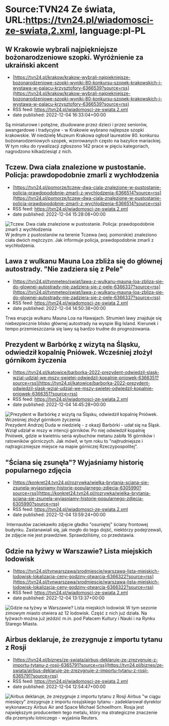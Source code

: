 # Source:TVN24 Ze świata, URL:https://tvn24.pl/wiadomosci-ze-swiata,2.xml, language:pl-PL

## W Krakowie wybrali najpiękniejsze bożonarodzeniowe szopki. Wyróżnienie za ukraiński akcent
 - [https://tvn24.pl/krakow/krakow-wybrali-najpiekniejsze-bozonarodzeniowe-szopki-wyniki-80-konkursu-szopek-krakowskich-i-wystawa-w-palacu-krzysztofory-6366539?source=rss](https://tvn24.pl/krakow/krakow-wybrali-najpiekniejsze-bozonarodzeniowe-szopki-wyniki-80-konkursu-szopek-krakowskich-i-wystawa-w-palacu-krzysztofory-6366539?source=rss)
 - RSS feed: https://tvn24.pl/wiadomosci-ze-swiata,2.xml
 - date published: 2022-12-04 16:33:04+00:00

Są miniaturowe i potężne, zbudowane przez dzieci i przez seniorów, awangardowe i tradycyjne - w Krakowie wybrano najlepsze szopki krakowskie. W niedzielę Muzeum Krakowa ogłosił laureatów 80. konkursu bożonarodzeniowych szopek, wzorowanych często na bazylice mariackiej. W tym roku do rywalizacji zgłoszono 142 prace w pięciu kategoriach, nagrodzono kilkadziesiąt z nich.

## Tczew. Dwa ciała znalezione w pustostanie. Policja: prawdopodobnie zmarli z wychłodzenia
 - [https://tvn24.pl/pomorze/tczew-dwa-ciala-znalezione-w-pustostanie-policja-prawdopodobnie-zmarli-z-wychlodzenia-6366514?source=rss](https://tvn24.pl/pomorze/tczew-dwa-ciala-znalezione-w-pustostanie-policja-prawdopodobnie-zmarli-z-wychlodzenia-6366514?source=rss)
 - RSS feed: https://tvn24.pl/wiadomosci-ze-swiata,2.xml
 - date published: 2022-12-04 15:28:08+00:00

<img alt="Tczew. Dwa ciała znalezione w pustostanie. Policja: prawdopodobnie zmarli z wychłodzenia " src="https://tvn24.pl/najnowsze/cdn-zdjecie-ssph08-policja-tasma-shutterstock2172961529-6146301/alternates/LANDSCAPE_1280" />
    W jednym z pustostanów na terenie Tczewa (woj. pomorskie) znaleziono ciała dwóch mężczyzn. Jak informuje policja, prawdopodobnie zmarli z wychłodzenia.

## Lawa z wulkanu Mauna Loa zbliża się do głównej autostrady. "Nie zadziera się z Pele"
 - [https://tvn24.pl/tvnmeteo/swiat/lawa-z-wulkanu-mauna-loa-zbliza-sie-do-glownej-autostrady-nie-zadziera-sie-z-pele-6366337?source=rss](https://tvn24.pl/tvnmeteo/swiat/lawa-z-wulkanu-mauna-loa-zbliza-sie-do-glownej-autostrady-nie-zadziera-sie-z-pele-6366337?source=rss)
 - RSS feed: https://tvn24.pl/wiadomosci-ze-swiata,2.xml
 - date published: 2022-12-04 14:50:38+00:00

Trwa erupcja wulkanu Mauna Loa na Hawajach. Strumień lawy znajduje się niebezpiecznie blisko głównej autostrady na wyspie Big Island. Kierunek i tempo przemieszczania się lawy są bardzo trudne do prognozowania.

## Prezydent w Barbórkę z wizytą na Śląsku, odwiedził kopalnię Pniówek. Wcześniej złożył górnikom życzenia
 - [https://tvn24.pl/katowice/barborka-2022-prezydent-odwiedzil-slask-wzial-udzial-we-mszy-swietej-odwiedzil-kopalnie-pniowek-6366351?source=rss](https://tvn24.pl/katowice/barborka-2022-prezydent-odwiedzil-slask-wzial-udzial-we-mszy-swietej-odwiedzil-kopalnie-pniowek-6366351?source=rss)
 - RSS feed: https://tvn24.pl/wiadomosci-ze-swiata,2.xml
 - date published: 2022-12-04 14:45:28+00:00

<img alt="Prezydent w Barbórkę z wizytą na Śląsku, odwiedził kopalnię Pniówek. Wcześniej złożył górnikom życzenia" src="https://tvn24.pl/najnowsze/cdn-zdjecie-trahal-prezydent-odwiedzil-slask-wzial-udzial-we-mszy-swietej-odwiedzil-kopalnie-pniowek-6366442/alternates/LANDSCAPE_1280" />
    Prezydent Andrzej Duda w niedzielę - z okazji Barbórki - udał się na Śląsk. Wziął udział w mszy w intencji górników. Po niej odwiedził kopalnię Pniówek, gdzie w kwietniu seria wybuchów metanu zabiła 16 górników i ratowników górniczych. Jak mówił, w tym roku to "najtrudniejsze i najtragiczniejsze miejsce na mapie górniczej Rzeczypospolitej".

## "Ściana się zsunęła"? Wyjaśniamy historię popularnego zdjęcia
 - [https://konkret24.tvn24.pl/rozrywka/wielka-brytania-sciana-sie-zsunela-wyjasniamy-historie-popularnego-zdjecia-6305990?source=rss](https://konkret24.tvn24.pl/rozrywka/wielka-brytania-sciana-sie-zsunela-wyjasniamy-historie-popularnego-zdjecia-6305990?source=rss)
 - RSS feed: https://tvn24.pl/wiadomosci-ze-swiata,2.xml
 - date published: 2022-12-04 13:59:24+00:00

<img alt="" src="https://tvn24.pl/najnowsze/cdn-zdjecie-bfiua2-internauci-zastanawiali-sie-co-przedstawia-fotografia-6305824/alternates/LANDSCAPE_1280" />
    Internautów zaciekawiło zdjęcie gładko "osuniętej" ściany frontowej budynku. Zastanawiali się, jak mogło do tego dojść, niektórzy podejrzewali, że zdjęcie nie jest prawdziwe. Sprawdziliśmy, co przedstawia.

## Gdzie na łyżwy w Warszawie? Lista miejskich lodowisk
 - [https://tvn24.pl/tvnwarszawa/srodmiescie/warszawa-lista-miejskich-lodowisk-lokalizacja-ceny-godziny-otwarcia-6366322?source=rss](https://tvn24.pl/tvnwarszawa/srodmiescie/warszawa-lista-miejskich-lodowisk-lokalizacja-ceny-godziny-otwarcia-6366322?source=rss)
 - RSS feed: https://tvn24.pl/wiadomosci-ze-swiata,2.xml
 - date published: 2022-12-04 13:13:37+00:00

<img alt="Gdzie na łyżwy w Warszawie? Lista miejskich lodowisk " src="https://tvn24.pl/tvnwarszawa/najnowsze/cdn-zdjecie-tbg13s-lodowisko-na-starowce-6363524/alternates/LANDSCAPE_1280" />
    W tym sezonie zimowym miasto otwiera aż 12 lodowisk. Część z nich już działa. Na łyżwach można już jeździć m.in. pod Pałacem Kultury i Nauki i na Rynku Starego Miasta.

## Airbus deklaruje, że zrezygnuje z importu tytanu z Rosji
 - [https://tvn24.pl/biznes/ze-swiata/airbus-deklaruje-ze-zrezygnuje-z-importu-tytanu-z-rosji-6365791?source=rss](https://tvn24.pl/biznes/ze-swiata/airbus-deklaruje-ze-zrezygnuje-z-importu-tytanu-z-rosji-6365791?source=rss)
 - RSS feed: https://tvn24.pl/wiadomosci-ze-swiata,2.xml
 - date published: 2022-12-04 12:54:47+00:00

<img alt="Airbus deklaruje, że zrezygnuje z importu tytanu z Rosji" src="https://tvn24.pl/najnowsze/cdn-zdjecie-db3gzl-airbus-shutterstock2123088308-6365796/alternates/LANDSCAPE_1280" />
    Airbus "w ciągu miesięcy" zrezygnuje z importu rosyjskiego tytanu - zadeklarował dyrektor wykonawczy Airbus Air and Space Michael Schoellhorn. Rosja jest największym producentem tego metalu, który ma strategiczne znaczenie dla przemysłu lotniczego - wyjaśnia Reuters.

